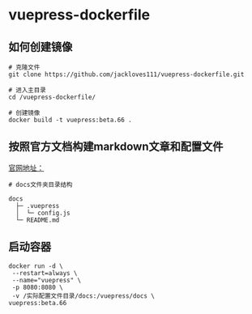 # vuepress-dockerfile

## 如何创建镜像
```
# 克隆文件
git clone https://github.com/jackloves111/vuepress-dockerfile.git

# 进入主目录
cd /vuepress-dockerfile/

# 创建镜像
docker build -t vuepress:beta.66 .
```

## 按照官方文档构建markdown文章和配置文件

[官网地址：](https://v2.vuepress.vuejs.org/zh/guide/configuration.html)

```
# docs文件夹目录结构

docs
  ├─ .vuepress
  │  └─ config.js
  └─ README.md
```

## 启动容器
```
docker run -d \
 --restart=always \
 --name="vuepress" \
 -p 8080:8080 \
 -v /实际配置文件目录/docs:/vuepress/docs \
vuepress:beta.66
```
